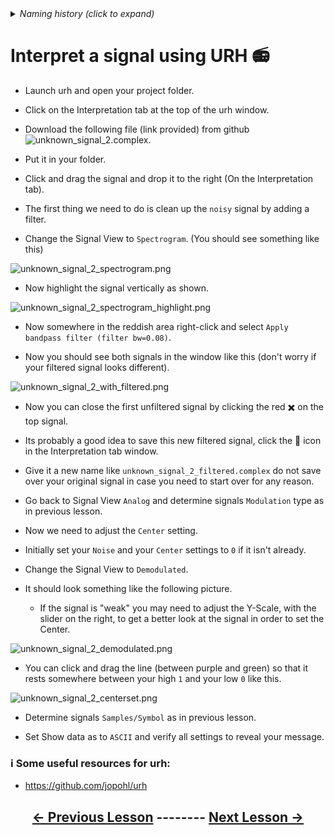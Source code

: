 
<details><summary><i>Naming history (click to expand)</i></summary>
<pre>
2023 May 22: 050_Interpret_unknown_noisy_signal.md
</pre>
</details>

# Interpret a signal using URH 📻

- Launch urh and open your project folder.

- Click on the Interpretation tab at the top of the urh window.

- Download the following file (link provided) from github ![unknown_signal_2.complex](https://github.com/python-can-define-radio/sdr-course/blob/main/classroom_activities/Ch03_Analyzing_Signals_URH/unknown_signal_2.complex).

- Put it in your folder.

- Click and drag the signal and drop it to the right (On the Interpretation tab).

- The first thing we need to do is clean up the `noisy` signal by adding a filter.

- Change the Signal View to `Spectrogram`. (You should see something like this)

![unknown_signal_2_spectrogram.png](https://github.com/python-can-define-radio/sdr-course/blob/main/classroom_activities/Chx_Misc/Images/unknown_signal_2_spectrogram.png?raw=true) 

- Now highlight the signal vertically as shown.

![unknown_signal_2_spectrogram_highlight.png](https://github.com/python-can-define-radio/sdr-course/blob/main/classroom_activities/Chx_Misc/Images/unknown_signal_2_spectrogram_highlight.png?raw=true)

- Now somewhere in the reddish area right-click and select `Apply bandpass filter (filter bw=0.08)`.

- Now you should see both signals in the window like this (don't worry if your filtered signal looks different).

![unknown_signal_2_with_filtered.png](https://github.com/python-can-define-radio/sdr-course/blob/main/classroom_activities/Chx_Misc/Images/unknown_signal_2_with_filtered.png?raw=true)

- Now you can close the first unfiltered signal by clicking the red ✖️ on the top signal.

- Its probably a good idea to save this new filtered signal, click the 💾 icon in the Interpretation tab window.

- Give it a new name like `unknown_signal_2_filtered.complex` do not save over your original signal in case you need to start over for any reason.

- Go back to Signal View `Analog` and determine signals `Modulation` type as in previous lesson.

- Now we need to adjust the `Center` setting.

- Initially set your `Noise` and your `Center` settings to `0` if it isn't already.

- Change the Signal View to `Demodulated`.

- It should look something like the following picture.
    - If the signal is "weak" you may need to adjust the Y-Scale, with the slider on the right, to get a better look at the signal in order to set the Center.

![unknown_signal_2_demodulated.png](https://github.com/python-can-define-radio/sdr-course/blob/main/classroom_activities/Chx_Misc/Images/unknown_signal_2_demodulated.png?raw=true)

- You can click and drag the line (between purple and green) so that it rests somewhere between your high `1` and your low `0` like this.
    

![unknown_signal_2_centerset.png](https://github.com/python-can-define-radio/sdr-course/blob/main/classroom_activities/Chx_Misc/Images/unknown_signal_2_centerset.png?raw=true)

- Determine signals `Samples/Symbol` as in previous lesson.

- Set Show data as to `ASCII` and verify all settings to reveal your message.


### ℹ️ Some useful resources for urh:

- https://github.com/jopohl/urh

## <p align="center">[&larr; Previous Lesson](https://github.com/python-can-define-radio/sdr-course/blob/main/classroom_activities/Ch03_Analyzing_Signals_URH/040_Interpret_unknown_signal.md)  --------  [Next Lesson &rarr;](https://github.com/python-can-define-radio/sdr-course/blob/main/classroom_activities/Ch03_Analyzing_Signals_URH/060_Cropping_a_signal.md)</p>
